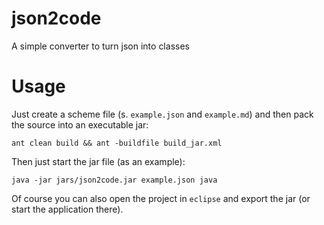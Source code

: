 # json2code
A simple converter to turn json into classes
# Usage
Just create a scheme file (s. `example.json` and `example.md`) and then pack the source into an executable jar:

`ant clean build && ant -buildfile build_jar.xml`

Then just start the jar file (as an example):

`java -jar jars/json2code.jar example.json java`

Of course you can also open the project in `eclipse` and export the jar (or start the application there).
